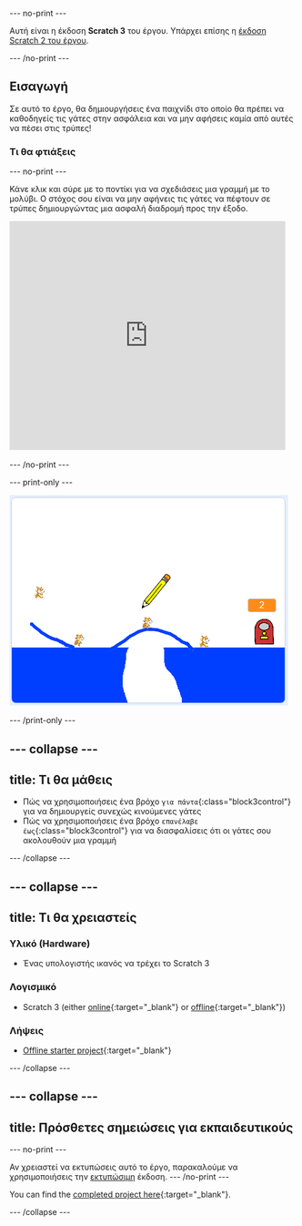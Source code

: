 \--- no-print \---

Αυτή είναι η έκδοση **Scratch 3** του έργου. Υπάρχει επίσης η [έκδοση Scratch 2 του έργου](https://projects.raspberrypi.org/en/projects/cats-scratch2).

\--- /no-print \---

## Εισαγωγή

Σε αυτό το έργο, θα δημιουργήσεις ένα παιχνίδι στο οποίο θα πρέπει να καθοδηγείς τις γάτες στην ασφάλεια και να μην αφήσεις καμία από αυτές να πέσει στις τρύπες!

### Τι θα φτιάξεις

\--- no-print \---

Κάνε κλικ και σύρε με το ποντίκι για να σχεδιάσεις μια γραμμή με το μολύβι. Ο στόχος σου είναι να μην αφήνεις τις γάτες να πέφτουν σε τρύπες δημιουργώντας μια ασφαλή διαδρομή προς την έξοδο.

<div class="scratch-preview">
  <iframe allowtransparency="true" width="485" height="402" src="https://scratch.mit.edu/projects/embed/253667883/?autostart=false" frameborder="0" scrolling="no"></iframe>
</div>

\--- /no-print \---

\--- print-only \---

![Οι γάτες ολοκληρωμένες](images/cats-finished.png)

\--- /print-only \---

## \--- collapse \---

## title: Τι θα μάθεις

+ Πώς να χρησιμοποιήσεις ένα βρόχο `για πάντα`{:class="block3control"} για να δημιουργείς συνεχώς κινούμενες γάτες
+ Πώς να χρησιμοποιήσεις ένα βρόχο `επανέλαβε έως`{:class="block3control"} για να διασφαλίσεις ότι οι γάτες σου ακολουθούν μια γραμμή

\--- /collapse \---

## \--- collapse \---

## title: Τι θα χρειαστείς

### Υλικό (Hardware)

+ Ένας υπολογιστής ικανός να τρέχει το Scratch 3

### Λογισμικό

+ Scratch 3 (either [online](https://rpf.io/scratchon){:target="_blank"} or [offline](https://rpf.io/scratchoff){:target="_blank"})

### Λήψεις

+ [Offline starter project](https://rpf.io/p/en/cats-go){:target="_blank"}

\--- /collapse \---

## \--- collapse \---

## title: Πρόσθετες σημειώσεις για εκπαιδευτικούς

\--- no-print \---

Αν χρειαστεί να εκτυπώσεις αυτό το έργο, παρακαλούμε να χρησιμοποιήσεις την [εκτυπώσιμη](https://projects.raspberrypi.org/en/projects/cats/print) έκδοση. \--- /no-print \---

You can find the [completed project here](https://rpf.io/p/en/cats-get){:target="_blank"}.

\--- /collapse \---